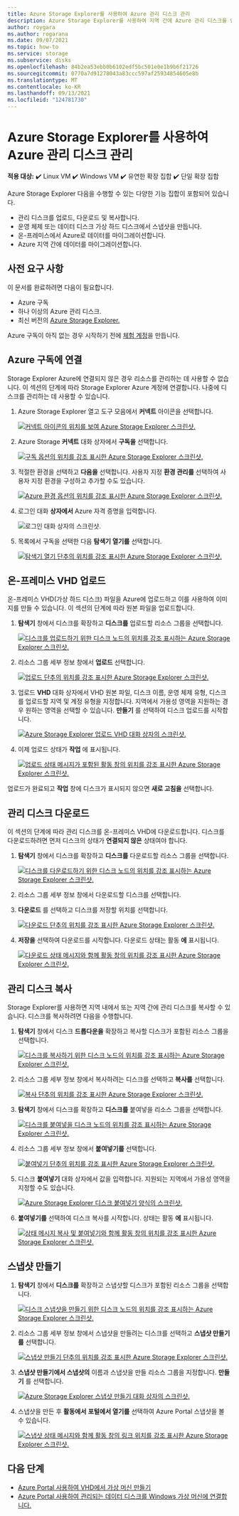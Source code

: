```yaml
---
title: Azure Storage Explorer를 사용하여 Azure 관리 디스크 관리
description: Azure Storage Explorer를 사용하여 지역 간에 Azure 관리 디스크를 업로드, 다운로드, 마이그레이션하는 방법과 관리 디스크 스냅샷을 만드는 방법을 알아봅니다.
author: roygara
ms.author: rogarana
ms.date: 09/07/2021
ms.topic: how-to
ms.service: storage
ms.subservice: disks
ms.openlocfilehash: 84b2ea53ebb0b6102edf5bc501e0e1b9b6f21726
ms.sourcegitcommit: 0770a7d91278043a83ccc597af25934854605e8b
ms.translationtype: MT
ms.contentlocale: ko-KR
ms.lasthandoff: 09/13/2021
ms.locfileid: "124781730"
---
```

# <a name="use-azure-storage-explorer-to-manage-azure-managed-disks"></a>Azure Storage Explorer를 사용하여 Azure 관리 디스크 관리

**적용 대상:** :heavy_check_mark: Linux VM :heavy_check_mark: Windows VM :heavy_check_mark: 유연한 확장 집합 :heavy_check_mark: 단일 확장 집합

Azure Storage Explorer 다음을 수행할 수 있는 다양한 기능 집합이 포함되어 있습니다.

- 관리 디스크를 업로드, 다운로드 및 복사합니다.
- 운영 체제 또는 데이터 디스크 가상 하드 디스크에서 스냅샷을 만듭니다.
- 온-프레미스에서 Azure로 데이터를 마이그레이션합니다.
- Azure 지역 간에 데이터를 마이그레이션합니다.

## <a name="prerequisites"></a>사전 요구 사항

이 문서를 완료하려면 다음이 필요합니다.

- Azure 구독
- 하나 이상의 Azure 관리 디스크.
- 최신 버전의 [Azure Storage Explorer.](https://azure.microsoft.com/features/storage-explorer/)

Azure 구독이 아직 없는 경우 시작하기 전에 [체험 계정](https://azure.microsoft.com/free/?WT.mc_id=A261C142F)을 만듭니다.

## <a name="connect-to-an-azure-subscription"></a>Azure 구독에 연결

Storage Explorer Azure에 연결되지 않은 경우 리소스를 관리하는 데 사용할 수 없습니다. 이 섹션의 단계에 따라 Storage Explorer Azure 계정에 연결합니다. 나중에 디스크를 관리하는 데 사용할 수 있습니다.

1. Azure Storage Explorer 열고 도구 모음에서 **커넥트** 아이콘을 선택합니다.

    [![커넥트 아이콘의 위치를 보여 Azure Storage Explorer 스크린샷.](media/disks-upload-vhd-to-managed-disk-storage-explorer/plug-in-icon-sml.png)](media/disks-upload-vhd-to-managed-disk-storage-explorer/plug-in-icon-lrg.png#lightbox)

1. Azure Storage **커넥트** 대화 상자에서 **구독을** 선택합니다.

    [![구독 옵션의 위치를 강조 표시한 Azure Storage Explorer 스크린샷.](media/disks-upload-vhd-to-managed-disk-storage-explorer/connect-to-azure-sml.png)](media/disks-upload-vhd-to-managed-disk-storage-explorer/connect-to-azure-lrg.png#lightbox)

1. 적절한 환경을 선택하고 **다음을** 선택합니다. 사용자 지정 **환경 관리를** 선택하여 사용자 지정 환경을 구성하고 추가할 수도 있습니다.

    [![Azure 환경 옵션의 위치를 강조 표시한 Azure Storage Explorer 스크린샷.](media/disks-upload-vhd-to-managed-disk-storage-explorer/choose-environment-sml.png)](media/disks-upload-vhd-to-managed-disk-storage-explorer/choose-environment-lrg.png#lightbox)

1. 로그인 대화 **상자에서** Azure 자격 증명을 입력합니다.

    ![로그인 대화 상자의 스크린샷.](media/disks-upload-vhd-to-managed-disk-storage-explorer/sign-in.png)

1. 목록에서 구독을 선택한 다음 **탐색기 열기를** 선택합니다.

    [![탐색기 열기 단추의 위치를 강조 표시한 Azure Storage Explorer 스크린샷.](media/disks-upload-vhd-to-managed-disk-storage-explorer/select-subscription-sml.png)](media/disks-upload-vhd-to-managed-disk-storage-explorer/select-subscription-lrg.png#lightbox)

## <a name="upload-an-on-premises-vhd"></a>온-프레미스 VHD 업로드

온-프레미스 VHD(가상 하드 디스크) 파일을 Azure에 업로드하고 이를 사용하여 이미지를 만들 수 있습니다. 이 섹션의 단계에 따라 원본 파일을 업로드합니다.

1. **탐색기** 창에서 디스크를 확장하고 **디스크를** 업로드할 리소스 그룹을 선택합니다.

    [![디스크를 업로드하기 위한 디스크 노드의 위치를 강조 표시하는 Azure Storage Explorer 스크린샷.](media/disks-upload-vhd-to-managed-disk-storage-explorer/select-rg1-sml.png)](media/disks-upload-vhd-to-managed-disk-storage-explorer/select-rg1-lrg.png#lightbox)

1. 리소스 그룹 세부 정보 창에서 **업로드** 선택합니다.

    [![업로드 단추의 위치를 강조 표시한 Azure Storage Explorer 스크린샷.](media/disks-upload-vhd-to-managed-disk-storage-explorer/upload-button-sml.png)](media/disks-upload-vhd-to-managed-disk-storage-explorer/upload-button-lrg.png#lightbox)

1. 업로드 **VHD** 대화 상자에서 VHD 원본 파일, 디스크 이름, 운영 체제 유형, 디스크를 업로드할 지역 및 계정 유형을 지정합니다. 지역에서 가용성 영역을 지원하는 경우 원하는 영역을 선택할 수 있습니다. **만들기** 를 선택하여 디스크 업로드를 시작합니다.

    [![Azure Storage Explorer 업로드 VHD 대화 상자의 스크린샷.](media/disks-upload-vhd-to-managed-disk-storage-explorer/upload-vhd-dialog-sml.png)](media/disks-upload-vhd-to-managed-disk-storage-explorer/upload-vhd-dialog-lrg.png#lightbox)

1. 이제 업로드 상태가 **작업** 에 표시됩니다.

    [![업로드 상태 메시지가 포함된 활동 창의 위치를 강조 표시한 Azure Storage Explorer 스크린샷.](media/disks-upload-vhd-to-managed-disk-storage-explorer/activity-uploading-sml.png)](media/disks-upload-vhd-to-managed-disk-storage-explorer/activity-uploading-lrg.png#lightbox)

업로드가 완료되고 **작업** 창에 디스크가 표시되지 않으면 **새로 고침을** 선택합니다.

## <a name="download-a-managed-disk"></a>관리 디스크 다운로드

이 섹션의 단계에 따라 관리 디스크를 온-프레미스 VHD에 다운로드합니다. 디스크를 다운로드하려면 먼저 디스크의 상태가 **연결되지 않은** 상태여야 합니다.

1. **탐색기** 창에서 디스크를 확장하고 **디스크를** 다운로드할 리소스 그룹을 선택합니다.

    [![디스크를 다운로드하기 위한 디스크 노드의 위치를 강조 표시하는 Azure Storage Explorer 스크린샷.](media/disks-upload-vhd-to-managed-disk-storage-explorer/select-rg1-sml.png)](media/disks-upload-vhd-to-managed-disk-storage-explorer/select-rg1-dl-lrg.png#lightbox)

1. 리소스 그룹 세부 정보 창에서 다운로드할 디스크를 선택합니다.
1. **다운로드** 를 선택하고 디스크를 저장할 위치를 선택합니다.

    [![다운로드 단추의 위치를 강조 표시한 Azure Storage Explorer 스크린샷.](media/disks-upload-vhd-to-managed-disk-storage-explorer/download-button-sml.png)](media/disks-upload-vhd-to-managed-disk-storage-explorer/download-button-lrg.png#lightbox)

1. **저장을** 선택하여 다운로드를 시작합니다. 다운로드 상태는 활동 **에** 표시됩니다.

    [![다운로드 상태 메시지와 함께 활동 창의 위치를 강조 표시한 Azure Storage Explorer 스크린샷.](media/disks-upload-vhd-to-managed-disk-storage-explorer/activity-downloading-sml.png)](media/disks-upload-vhd-to-managed-disk-storage-explorer/activity-downloading-lrg.png#lightbox)

## <a name="copy-a-managed-disk"></a>관리 디스크 복사

Storage Explorer를 사용하면 지역 내에서 또는 지역 간에 관리 디스크를 복사할 수 있습니다. 디스크를 복사하려면 다음을 수행합니다.

1. **탐색기** 창에서 디스크 **드롭다운을** 확장하고 복사할 디스크가 포함된 리소스 그룹을 선택합니다.

    [![디스크를 복사하기 위한 디스크 노드의 위치를 강조 표시하는 Azure Storage Explorer 스크린샷.](media/disks-upload-vhd-to-managed-disk-storage-explorer/select-rg1-sml.png)](media/disks-upload-vhd-to-managed-disk-storage-explorer/select-rg1-lrg.png#lightbox)

1. 리소스 그룹 세부 정보 창에서 복사하려는 디스크를 선택하고 **복사를** 선택합니다.

    [![복사 단추의 위치를 강조 표시한 Azure Storage Explorer 스크린샷.](media/disks-upload-vhd-to-managed-disk-storage-explorer/copy-button-sml.png)](media/disks-upload-vhd-to-managed-disk-storage-explorer/copy-button-lrg.png#lightbox)

1. **탐색기** 창에서 디스크를 확장하고 **디스크를** 붙여넣을 리소스 그룹을 선택합니다.

    [![디스크를 붙여넣을 디스크 노드의 위치를 강조 표시하는 Azure Storage Explorer 스크린샷.](media/disks-upload-vhd-to-managed-disk-storage-explorer/select-rg2-sml.png)](media/disks-upload-vhd-to-managed-disk-storage-explorer/select-rg2-lrg.png#lightbox)

1. 리소스 그룹 세부 정보 창에서 **붙여넣기를** 선택합니다.

    [![붙여넣기 단추의 위치를 강조 표시한 Azure Storage Explorer 스크린샷.](media/disks-upload-vhd-to-managed-disk-storage-explorer/paste-button-sml.png)](media/disks-upload-vhd-to-managed-disk-storage-explorer/paste-button-lrg.png#lightbox)

1. 디스크 **붙여넣기** 대화 상자에서 값을 입력합니다. 지원되는 지역에서 가용성 영역을 지정할 수도 있습니다.

    [![Azure Storage Explorer 디스크 붙여넣기 양식의 스크린샷.](media/disks-upload-vhd-to-managed-disk-storage-explorer/paste-disk-dialog-sml.png)](media/disks-upload-vhd-to-managed-disk-storage-explorer/paste-disk-dialog-lrg.png#lightbox)

1. **붙여넣기를** 선택하여 디스크 복사를 시작합니다. 상태는 활동 **에** 표시됩니다.

    [![상태 메시지 복사 및 붙여넣기와 함께 활동 창의 위치를 강조 표시한 Azure Storage Explorer 스크린샷.](media/disks-upload-vhd-to-managed-disk-storage-explorer/activity-copying-sml.png)](media/disks-upload-vhd-to-managed-disk-storage-explorer/activity-copying-lrg.png#lightbox)

## <a name="create-a-snapshot"></a>스냅샷 만들기

1. **탐색기** 창에서 **디스크를** 확장하고 스냅샷할 디스크가 포함된 리소스 그룹을 선택합니다.

    [![디스크 스냅샷을 만들기 위한 디스크 노드의 위치를 강조 표시하는 Azure Storage Explorer 스크린샷.](media/disks-upload-vhd-to-managed-disk-storage-explorer/select-rg1-sml.png)](media/disks-upload-vhd-to-managed-disk-storage-explorer/select-rg1-dl-lrg.png#lightbox)

1. 리소스 그룹 세부 정보 창에서 스냅샷을 만들려는 디스크를 선택하고 **스냅샷 만들기를** 선택합니다.

    [![스냅샷 만들기 단추의 위치를 강조 표시한 Azure Storage Explorer 스크린샷.](media/disks-upload-vhd-to-managed-disk-storage-explorer/create-snapshot-button-sml.png)](media/disks-upload-vhd-to-managed-disk-storage-explorer/create-snapshot-button-lrg.png#lightbox)

1. **스냅샷 만들기에서 스냅샷의** 이름과 스냅샷을 만들 리소스 그룹을 지정합니다. **만들기** 를 선택합니다.

    [![Azure Storage Explorer 스냅샷 만들기 대화 상자의 스크린샷.](media/disks-upload-vhd-to-managed-disk-storage-explorer/create-snapshot-dialog-sml.png)](media/disks-upload-vhd-to-managed-disk-storage-explorer/create-snapshot-dialog-lrg.png#lightbox)

1. 스냅샷을 만든 후 **활동에서** **포털에서 열기를** 선택하여 Azure Portal 스냅샷을 볼 수 있습니다.

    [![스냅샷 상태 메시지와 함께 활동 창의 링크 위치를 강조 표시한 Azure Storage Explorer 스크린샷.](media/disks-upload-vhd-to-managed-disk-storage-explorer/open-in-portal-sml.png)](media/disks-upload-vhd-to-managed-disk-storage-explorer/open-in-portal-lrg.png#lightbox)

## <a name="next-steps"></a>다음 단계

- [Azure Portal 사용하여 VHD에서 가상 머신 만들기](/azure/virtual-machines/windows/create-vm-specialized-portal)
- [Azure Portal 사용하여 관리되는 데이터 디스크를 Windows 가상 머신에 연결합니다.](/azure/virtual-machines/windows/attach-managed-disk-portal)
